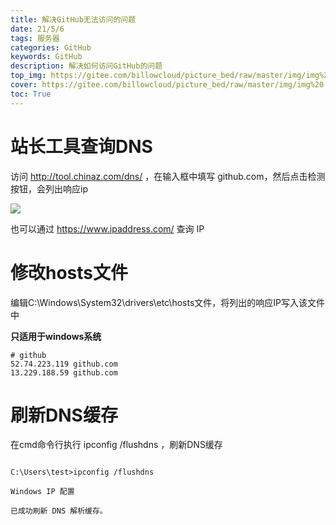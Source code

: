 ```yaml
---
title: 解决GitHub无法访问的问题
date: 21/5/6
tags: 服务器
categories: GitHub
keywords: GitHub
description: 解决如何访问GitHub的问题
top_img: https://gitee.com/billowcloud/picture_bed/raw/master/img/img%20(1).jpg
cover: https://gitee.com/billowcloud/picture_bed/raw/master/img/img%20(1).jpg
toc: True
---
```


# 站长工具查询DNS

访问 http://tool.chinaz.com/dns/ ，在输入框中填写 github.com，然后点击检测按钮，会列出响应ip

![](https://gitee.com/billowcloud/picture_bed/raw/master/blog/github_1.png)

也可以通过 https://www.ipaddress.com/ 查询 IP

# 修改hosts文件

编辑C:\Windows\System32\drivers\etc\hosts文件，将列出的响应IP写入该文件中

**只适用于windows系统**

```
# github
52.74.223.119 github.com
13.229.188.59 github.com
```

# 刷新DNS缓存

在cmd命令行执行 ipconfig /flushdns ，刷新DNS缓存

```

C:\Users\test>ipconfig /flushdns
 
Windows IP 配置
 
已成功刷新 DNS 解析缓存。
```

